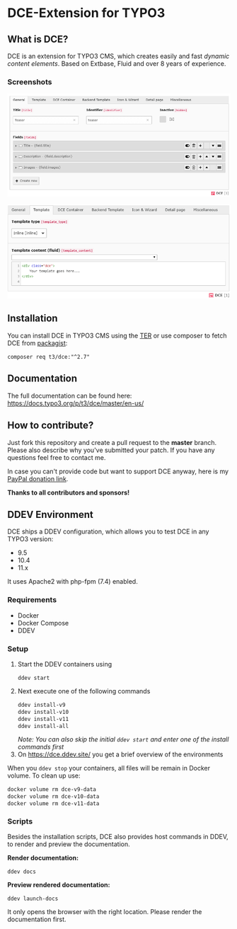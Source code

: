 # DCE-Extension for TYPO3

## What is DCE?

DCE is an extension for TYPO3 CMS, which creates easily and fast *dynamic content elements*.
Based on Extbase, Fluid and over 8 years of experience.


### Screenshots

![DCE General Configuration](Documentation/FirstSteps/Images/first-dce.png "DCE General Configuration")

![Inline Templating in DCE](Documentation/FirstSteps/Images/template-default.png "Inline Templating in DCE")


## Installation

You can install DCE in TYPO3 CMS using the [TER](https://extensions.typo3.org/extension/dce/)
or use composer to fetch DCE from [packagist](https://packagist.org/packages/t3/dce):

```
composer req t3/dce:"^2.7"
```


## Documentation

The full documentation can be found here: https://docs.typo3.org/p/t3/dce/master/en-us/


## How to contribute?

Just fork this repository and create a pull request to the **master** branch.
Please also describe why you've submitted your patch. If you have any questions feel free to contact me.

In case you can't provide code but want to support DCE anyway, here is my [PayPal donation link](https://www.paypal.com/cgi-bin/webscr?cmd=_s-xclick&hosted_button_id=2DCCULSKFRZFU).

**Thanks to all contributors and sponsors!**


## DDEV Environment

DCE ships a DDEV configuration, which allows you to test DCE in any TYPO3 version:

- 9.5
- 10.4
- 11.x

It uses Apache2 with php-fpm (7.4) enabled.

### Requirements

- Docker
- Docker Compose
- DDEV

### Setup

1. Start the DDEV containers using
    ```
    ddev start
    ```
2. Next execute one of the following commands
    ```
    ddev install-v9
    ddev install-v10
    ddev install-v11
    ddev install-all
    ```
   *Note: You can also skip the initial ``ddev start`` and enter one of the install commands first*
3. On https://dce.ddev.site/ you get a brief overview of the environments

When you ``ddev stop`` your containers, all files will be remain in Docker volume. To clean up use:
```
docker volume rm dce-v9-data
docker volume rm dce-v10-data
docker volume rm dce-v11-data
```

### Scripts

Besides the installation scripts, DCE also provides host commands in DDEV, to
render and preview the documentation.

**Render documentation:**
```
ddev docs
```

**Preview rendered documentation:**
```
ddev launch-docs
```
It only opens the browser with the right location. Please render the documentation first.
